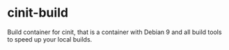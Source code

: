 # cinit-build
Build container for cinit, that is a container with Debian 9 and all build tools to speed up your local builds.

